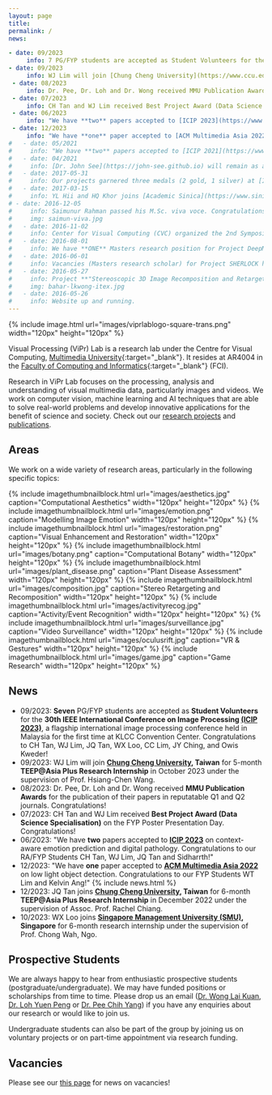 ```yaml
---
layout: page
title:
permalink: /
news:

- date: 09/2023
     info: 7 PG/FYP students are accepted as Student Volunteers for the [ICIP 2023](https://www.2023.ieeeicip.org/), a flagship international image processing conference, which will be held at KLCC Convention Center. Congratulations to CH Tan, WJ Lim, JQ Tan, WX Loo, CC Lim, JY Ching, and Owis Kweder! 
- date: 09/2023
     info: WJ Lim will join [Chung Cheng University](https://www.ccu.edu.tw/?Lang=en), Taiwan for 5-month research internship in October 2023 under the Taiwan Experience Education Program (TEEP) offered by Taiwan Government, under the supervision of [Prof. Hsiang-Chen Wang](https://deptime.ccu.edu.tw/p/405-1102-22900,c2239.php?Lang=en)
 - date: 08/2023
     info: Dr. Pee, Dr. Loh and Dr. Wong received MMU Publication Awards for the publication of their papers in top-tiered Q1 and Q2 journals. Congratulations! 
 - date: 07/2023
     info: CH Tan and WJ Lim received Best Project Award (Data Science Specialisation) on the FYP Poster Presentation Day. Congratulations! 
 - date: 06/2023
     info: "We have **two** papers accepted to [ICIP 2023](https://www.2023.ieeeicip.org/) on context-aware emotion prediction and digital pathology. Congratulations to our RA/FYP Students CH Tan, WJ Lim, JQ Tan and Sidharrth!"
 - date: 12/2023
     info: "We have **one** paper accepted to [ACM Multimedia Asia 2022](https://www.mmasia2022.org/) on low light object detection. Congratulations to our FYP Students WT Lim and Kelvin Ang!"
#   - date: 05/2021
#     info: "We have **two** papers accepted to [ICIP 2021](https://www.2021.ieeeicip.org/) on aesthetics captioning and micro-expression spotting."
#   - date: 04/2021
#     info: [Dr. John See](https://john-see.github.io) will remain as an Associate Member of this lab, as he takes on a new role at Heriot-Watt University Malaysia."
#   - date: 2017-05-31
#     info: Our projects garnered three medals (2 gold, 1 silver) at [ITEX 2017](https://itex.com.my/)!
#   - date: 2017-03-15
#     info: YL Hii and HQ Khor joins [Academic Sinica](https://www.sinica.edu.tw/en), Taiwan for 3-month research internship under [Prof. Cheng Wen-Huang](https://www.citi.sinica.edu.tw/~whcheng/).
# - date: 2016-12-05
#     info: Saimunur Rahman passed his M.Sc. viva voce. Congratulations!
#     img: saimun-viva.jpg
#   - date: 2016-11-02
#     info: Center for Visual Computing (CVC) organized the 2nd Symposium on Visual Computing Research, which was held at Shaftsbury Asteria, Cyberjaya.
#   - date: 2016-08-01
#     info: We have **ONE** Masters research position for Project DeepME. More information [here](/research/jobs/).
#   - date: 2016-06-01
#     info: Vacancies (Masters research scholar) for Project SHERLOCK have been filled!
#   - date: 2016-05-27
#     info: Project **"Stereoscopic 3D Image Recomposition and Retargeting"** led by Lai Kuan (with Baharul, Chun Hau, Wong Chee Onn and Low Kok-Lim (NUS)) has won a Gold Award at ITEX 2016!
#     img: bahar-lkwong-itex.jpg
#   - date: 2016-05-26
#     info: Website up and running.
---
```

{% include image.html url="images/viprlablogo-square-trans.png" width="120px" height="120px"  %}

Visual Processing (ViPr) Lab is a research lab under the Centre for Visual Computing, [Multimedia University]{:target="_blank"}. It resides at AR4004 in the [Faculty of Computing and Informatics]{:target="_blank"} (FCI).

Research in ViPr Lab focuses on the processing, analysis and understanding of visual multimedia data, particularly images and videos. We work on computer vision, machine learning and AI techniques that are able to solve real-world problems and develop innovative applications for the benefit of science and society. Check out our [research projects](/research/) and [publications](/papers/).

## Areas

We work on a wide variety of research areas, particularly in the following specific topics:

{% include imagethumbnailblock.html url="images/aesthetics.jpg" caption="Computational Aesthetics" width="120px" height="120px"  %}
{% include imagethumbnailblock.html url="images/emotion.png" caption="Modelling Image Emotion" width="120px" height="120px"  %}
{% include imagethumbnailblock.html url="images/restoration.png" caption="Visual Enhancement and Restoration" width="120px" height="120px"  %}
{% include imagethumbnailblock.html url="images/botany.png" caption="Computational Botany" width="120px" height="120px"  %}
{% include imagethumbnailblock.html url="images/plant_disease.png" caption="Plant Disease Assessment" width="120px" height="120px"  %}
{% include imagethumbnailblock.html url="images/composition.jpg" caption="Stereo Retargeting and Recomposition" width="120px" height="120px"  %}
{% include imagethumbnailblock.html url="images/activityrecog.jpg" caption="Activity/Event Recognition" width="120px" height="120px"  %}
{% include imagethumbnailblock.html url="images/surveillance.jpg" caption="Video Surveillance" width="120px" height="120px"  %}
{% include imagethumbnailblock.html url="images/oculusrift.jpg" caption="VR & Gestures" width="120px" height="120px"  %}
{% include imagethumbnailblock.html url="images/game.jpg" caption="Game Research" width="120px" height="120px"  %}

## News

- 09/2023: **Seven** PG/FYP students are accepted as **Student Volunteers** for the **30th IEEE International Conference on Image Processing [(ICIP 2023)](https://www.2023.ieeeicip.org/)**, a flagship international image processing conference held in Malaysia for the first time at KLCC Convention Center. Congratulations to CH Tan, WJ Lim, JQ Tan, WX Loo, CC Lim, JY Ching, and Owis Kweder! 
- 09/2023: WJ Lim will join **[Chung Cheng University](https://www.ccu.edu.tw/?Lang=en), Taiwan** for 5-month **TEEP@Asia Plus Research Internship** in October 2023 under the supervision of Prof. Hsiang-Chen Wang.
 - 08/2023: Dr. Pee, Dr. Loh and Dr. Wong received **MMU Publication Awards** for the publication of their papers in reputatable Q1 and Q2 journals. Congratulations! 
 - 07/2023: CH Tan and WJ Lim received **Best Project Award (Data Science Specialisation)** on the FYP Poster Presentation Day. Congratulations! 
 - 06/2023: "We have **two** papers accepted to **[ICIP 2023](https://www.2023.ieeeicip.org/)** on context-aware emotion prediction and digital pathology. Congratulations to our RA/FYP Students CH Tan, WJ Lim, JQ Tan and Sidharrth!"
 - 12/2023: "We have **one** paper accepted to **[ACM Multimedia Asia 2022](https://www.mmasia2022.org/)** on low light object detection. Congratulations to our FYP Students WT Lim and Kelvin Ang!"
{% include news.html %}
- 12/2023: JQ Tan joins **[Chung Cheng University](https://www.ccu.edu.tw/?Lang=en), Taiwan** for 6-month **TEEP@Asia Plus Research Internship** in December 2022 under the supervision of Assoc. Prof. Rachel Chiang.
- 10/2023: WX Loo joins **[Singapore Management University (SMU)](https://scis.smu.edu.sg/), Singapore** for 6-month research internship under the supervision of Prof. Chong Wah, Ngo.
  
## Prospective Students

We are always happy to hear from enthusiastic prospective students (postgraduate/undergraduate). We may have funded positions or scholarships from time to time. Please drop us an email ([Dr. Wong Lai Kuan], [Dr. Loh Yuen Peng] or [Dr. Pee Chih Yang]) if you have any enquiries about our research or would like to join us.

Undergraduate students can also be part of the group by joining us on voluntary projects or on part-time appointment via research funding.

## Vacancies

Please see our [this page](/research/jobs/) for news on vacancies!

[Multimedia University]: http://www.mmu.edu.my
[Faculty of Computing and Informatics]: http://fci.mmu.edu.my
[Dr. Loh Yuen Peng]: mailto:yploh@mmu.edu.my
[Dr. Wong Lai Kuan]: mailto:lkwong@mmu.edu.my
[Dr. Pee Chih Yang]: mailto:cypee@mmu.edu.my
